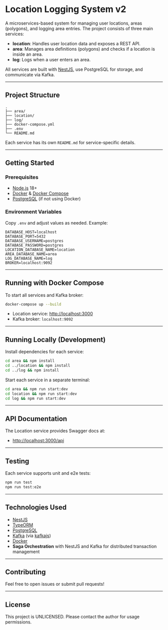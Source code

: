 # Location Logging System v2

A microservices-based system for managing user locations, areas (polygons), and logging area entries. The project consists of three main services:

- **location**: Handles user location data and exposes a REST API.
- **area**: Manages area definitions (polygons) and checks if a location is inside an area.
- **log**: Logs when a user enters an area.

All services are built with [NestJS](https://nestjs.com/), use PostgreSQL for storage, and communicate via Kafka.

---

## Project Structure

```
.
├── area/
├── location/
├── log/
├── docker-compose.yml
├── .env
└── README.md
```

Each service has its own `README.md` for service-specific details.

---

## Getting Started

### Prerequisites

- [Node.js](https://nodejs.org/) 18+
- [Docker](https://www.docker.com/) & [Docker Compose](https://docs.docker.com/compose/)
- [PostgreSQL](https://www.postgresql.org/) (if not using Docker)

### Environment Variables

Copy `.env` and adjust values as needed. Example:

```
DATABASE_HOST=localhost
DATABASE_PORT=5432
DATABASE_USERNAME=postgres
DATABASE_PASSWORD=postgres
LOCATION_DATABASE_NAME=location
AREA_DATABASE_NAME=area
LOG_DATABASE_NAME=log
BROKER=localhost:9092
```

---

## Running with Docker Compose

To start all services and Kafka broker:

```sh
docker-compose up --build
```

- Location service: [http://localhost:3000](http://localhost:3000)
- Kafka broker: `localhost:9092`

---

## Running Locally (Development)

Install dependencies for each service:

```sh
cd area && npm install
cd ../location && npm install
cd ../log && npm install
```

Start each service in a separate terminal:

```sh
cd area && npm run start:dev
cd location && npm run start:dev
cd log && npm run start:dev
```

---

## API Documentation

The Location service provides Swagger docs at:

- [http://localhost:3000/api](http://localhost:3000/api)

---

## Testing

Each service supports unit and e2e tests:

```sh
npm run test
npm run test:e2e
```

---

## Technologies Used

- [NestJS](https://nestjs.com/)
- [TypeORM](https://typeorm.io/)
- [PostgreSQL](https://www.postgresql.org/)
- [Kafka](https://kafka.apache.org/) (via [kafkajs](https://kafka.js.org/))
- [Docker](https://www.docker.com/)
- **Saga Orchestration** with NestJS and Kafka for distributed transaction management

---

## Contributing

Feel free to open issues or submit pull requests!

---

## License

This project is UNLICENSED. Please contact the author for usage permissions.